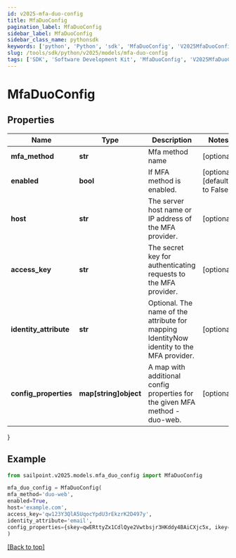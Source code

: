 ```yaml
---
id: v2025-mfa-duo-config
title: MfaDuoConfig
pagination_label: MfaDuoConfig
sidebar_label: MfaDuoConfig
sidebar_class_name: pythonsdk
keywords: ['python', 'Python', 'sdk', 'MfaDuoConfig', 'V2025MfaDuoConfig']
slug: /tools/sdk/python/v2025/models/mfa-duo-config
tags: ['SDK', 'Software Development Kit', 'MfaDuoConfig', 'V2025MfaDuoConfig']
---
```


# MfaDuoConfig

## Properties

| Name | Type | Description | Notes |
| --- | --- | --- | --- |
| **mfa_method** | **str** | Mfa method name | [optional] |
| **enabled** | **bool** | If MFA method is enabled. | [optional] [default to False] |
| **host** | **str** | The server host name or IP address of the MFA provider. | [optional] |
| **access_key** | **str** | The secret key for authenticating requests to the MFA provider. | [optional] |
| **identity_attribute** | **str** | Optional. The name of the attribute for mapping IdentityNow identity to the MFA provider. | [optional] |
| **config_properties** | **map[string]object** | A map with additional config properties for the given MFA method - duo-web. | [optional] |

}

## Example

```python
from sailpoint.v2025.models.mfa_duo_config import MfaDuoConfig

mfa_duo_config = MfaDuoConfig(
mfa_method='duo-web',
enabled=True,
host='example.com',
access_key='qw123Y3QlA5UqocYpdU3rEkzrK2D497y',
identity_attribute='email',
config_properties={skey=qwERttyZx1CdlQye2Vwtbsjr3HKddy4BAiCXjc5x, ikey=Q123WE45R6TY7890ZXCV}
)

```

[[Back to top]](#)

